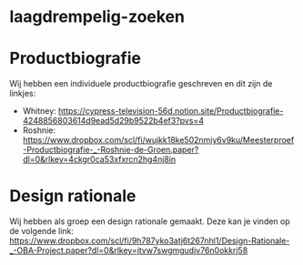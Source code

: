 # laagdrempelig-zoeken

# Productbiografie

Wij hebben een individuele productbiografie geschreven en dit zijn de linkjes:

-   Whitney: https://cypress-television-56d.notion.site/Productbiografie-4248856803614d9ead5d29b9522b4ef3?pvs=4
-   Roshnie: https://www.dropbox.com/scl/fi/wujkk18ke502nmjy6v9ku/Meesterproef-Productbiografie-_-Roshnie-de-Groen.paper?dl=0&rlkey=4ckgr0ca53xfxrcn2hg4nj8in

# Design rationale

Wij hebben als groep een design rationale gemaakt. Deze kan je vinden op de volgende link: https://www.dropbox.com/scl/fi/9h787yko3atj6t267nhl1/Design-Rationale-_-OBA-Project.paper?dl=0&rlkey=jtvw7swgmgudjv76n0okkrj58
